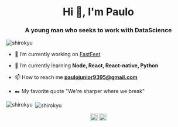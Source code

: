 <h1 align="center">Hi 👋, I'm Paulo</h1>
<h3 align="center">A young man who seeks to work with DataScience</h3>

<p align="left"> <img src="https://komarev.com/ghpvc/?username=shirokyu" alt="shirokyu" /> </p>

- 🔭 I’m currently working on [FastFeet](https://github.com/ShiroKyu/FastFeet)

- 🌱 I’m currently learning **Node, React, React-native, Python**

- 📫 How to reach me **paulojunior9395@gmail.com**

- :black_nib: My favorite quote "We're sharper where we break"


<p><img align="left" src="https://github-readme-stats.vercel.app/api/top-langs?username=shirokyu&show_icons=true&locale=en&layout=compact" alt="shirokyu" /></p>

<p>&nbsp;<img align="center" src="https://github-readme-stats.vercel.app/api?username=shirokyu&show_icons=true&locale=en" alt="shirokyu" /></p>

<p align="center">
<a href="https://linkedin.com/in/paulo-s-r-junior" target="blank"><img align="center" src="https://cdn.jsdelivr.net/npm/simple-icons@3.0.1/icons/linkedin.svg" alt="paulo-s-r-junior" height="20" width="20" /></a>
<a href="https://fb.com/paulo.sergio.shiro" target="blank"><img align="center" src="https://cdn.jsdelivr.net/npm/simple-icons@3.0.1/icons/facebook.svg" alt="paulo.sergio.shiro" height="20" width="20" /></a>
</p>


